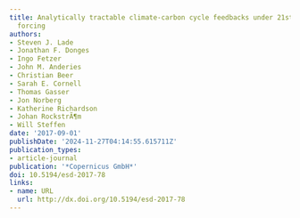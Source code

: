 ```yaml
---
title: Analytically tractable climate-carbon cycle feedbacks under 21st century anthropogenic
  forcing
authors:
- Steven J. Lade
- Jonathan F. Donges
- Ingo Fetzer
- John M. Anderies
- Christian Beer
- Sarah E. Cornell
- Thomas Gasser
- Jon Norberg
- Katherine Richardson
- Johan RockstrÃ¶m
- Will Steffen
date: '2017-09-01'
publishDate: '2024-11-27T04:14:55.615711Z'
publication_types:
- article-journal
publication: '*Copernicus GmbH*'
doi: 10.5194/esd-2017-78
links:
- name: URL
  url: http://dx.doi.org/10.5194/esd-2017-78
---
```


